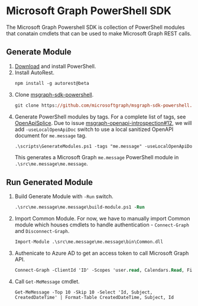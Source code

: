 # Microsoft Graph PowerShell SDK
The Microsoft Graph Powershell SDK is collection of PowerShell modules that conatain cmdlets that can be used to make Microsoft Graph REST calls.

## Generate Module
1. [Download](https://github.com/PowerShell/PowerShell/releases/tag/v6.2.2) and install PowerShell.
2. Install AutoRest.
    ```ps
    npm install -g autorest@beta
    ```
3. Clone [msgraph-sdk-powershell](https://github.com/microsoftgraph/msgraph-sdk-powershell).
    ```ps
    git clone https://github.com/microsoftgraph/msgraph-sdk-powershell.git -b dev
    ```
4. Generate PowerShell modules by tags. For a complete list of tags, see [OpenApiSplice](https://github.com/microsoftgraph/msgraph-openapi-introspection). Due to issue [msgraph-openapi-introspection#12](https://github.com/microsoftgraph/msgraph-openapi-introspection/issues/12), we will add `-useLocalOpenApiDoc` switch to use a local sanitized OpenAPI document for `me.message` tag.
    ```ps
    .\scripts\GenerateModules.ps1 -tags "me.message" -useLocalOpenApiDoc
    ```
    This generates a Microsoft Graph `me.message` PowerShell module in `.\src\me.message\me.message`.

## Run Generated Module
1. Build Generate Module with `-Run` switch.
    ```ps
    .\src\me.message\me.message\build-module.ps1 -Run 
    ```

2. Import Common Module.
    For now, we have to manually import Common module which houses cmdlets to handle authentication - `Connect-Graph` and `Disconnect-Graph`.
    ```ps
    Import-Module .\src\me.message\me.message\bin\Common.dll  
    ```
3. Authenicate to Azure AD to get an access token to call Microsoft Graph API.
    ```ps
    Connect-Graph -ClientId 'ID' -Scopes 'user.read, Calendars.Read, Files.Read'
    ```
4. Call `Get-MeMessage` cmdlet.
    ```
    Get-MeMessage -Top 10 -Skip 10 -Select 'Id, Subject, CreatedDateTime' | Format-Table CreatedDateTime, Subject, Id
    ```

